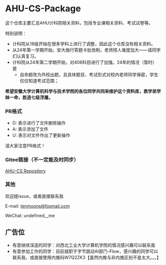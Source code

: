 # AHU-CS-Package
这个仓库主要汇总AHU计科院相关资料，包括专业课相关资料、考试试卷等。

特别说明：

+ 计科院从18级开始在很多学科上进行了调整，因此这个仓库没有相关资料。
+ 从24年第一学期开始，安大施行答题卡批改制，老师捞人难度加大——请同学们认真复习。
+ 计科院从24年第二学期开始，对408科目进行了加强。24年的情况（暂时）是
  + 自命题改为外校出题，且具体题目、考试形式对校内老师同学保密，学生仅仅知道考试范围；



**希望安徽大学计算机科学与技术学院的各位同学共同来维护这个资料库，救学弟学妹一命，胜造七级浮屠。**

### PR格式
- D: 表示进行了文件删除操作
- A: 表示添加了文件
- U: 表示对文件作出了更新操作

请大家注意PR格式！

### Gitee链接（不一定能及时同步）
[AHU-CS Repository](https://gitee.com/supersy/ahu-cs-repository)


### 其他

欢迎提issue，或者直接联系我

E-mail: tenmoons@foxmail.com

WeChat: undefined__me

## 广告位
- 有意继续深造的同学：对西北工业大学计算机学院的情况感兴趣可以联系我
- 有意参加工作的同学：目前就职于字节跳动AI部门-Flow，感兴趣的同学可以联系我，或直接使用内推码W7Q2ZK3【虽然内推与非内推区别不是太大。。。】
